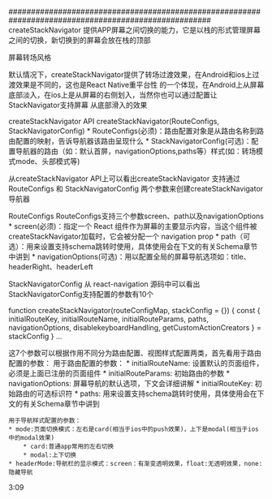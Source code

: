 #####################################################################################################
createStackNavigator 提供APP屏幕之间切换的能力，它是以栈的形式管理屏幕之间的切换，新切换到的屏幕会放在栈的顶部

屏幕转场风格

默认情况下，createStackNavigator提供了转场过渡效果，在Android和ios上过渡效果是不同的，这也是React Native重平台性
的一个体现，在Android上从屏幕底部淡入，在ios上是从屏幕的右侧划入，当然你也可以通过配置让StackNavigator支持屏幕
从底部滑入的效果

createStackNavigator API
    createStackNavigator(RouteConfigs, StackNavigatorConfig)
    * RouteConfigs(必须)：路由配置对象是从路由名称到路由配置的映射，告诉导航器该路由呈现什么
    * StackNavigatorConfig(可选)：配置导航器的路由（如：默认首屏，navigationOptions,paths等）样式(如：转场模式mode、头部模式等)

从createStackNavigator API上可以看出createStackNavigator 支持通过 RouteConfigs 和 StackNavigatorConfig 两个参数来创建createStackNavigator导航器

RouteConfigs
RouteConfigs支持三个参数screen、path以及navigationOptions
    * screen(必须)：指定一个 React 组件作为屏幕的主要显示内容，当这个组件被createStackNavigator加载时，它会被分配一个 navigation prop
    * path（可选）：用来设置支持schema跳转时使用，具体使用会在下文的有关Schema章节中讲到
    * navigationOptions(可选)：用以配置全局的屏幕导航选项如：title、headerRight、headerLeft

StackNavigatorConfig
从 react-navigation 源码中可以看出StackNavigatorConfig支持配置的参数有10个

function createStackNavigator(routeConfigMap, stackConfig = {}) {
    const {
        initialRouteKey,
        initialRouteName,
        initialRouteParams,
        paths,
        navigationOptions,
        disablekeyboardHandling,
        getCustomActionCreators
    } = stackConfig
}
...

这7个参数可以根据作用不同分为路由配置、视图样式配置两类，首先看用于路由配置的参数：
    用于路由配置的参数：
    * initialRouteName: 设置默认的页面组件，必须是上面已注册的页面组件
    * initialRouteParams: 初始路由的参数
    * navigationOptions: 屏幕导航的默认选项，下文会详细讲解
    * initialRouteKey: 初始路由的可选标识符
    * paths: 用来设置支持schema跳转时使用，具体使用会在下文的有关Schema章节中讲到

    用于导航样式配置的参数：
    * mode:页面切换模式：左右是card(相当于ios中的push效果)，上下是modal(相当于ios中的modal效果)
        * card:普通app常用的左右切换
        * modal:上下切换
    * headerMode:导航栏的显示模式：screen：有渐变透明效果，float:无透明效果，none:隐藏导航

   3:09